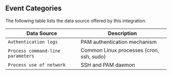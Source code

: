 
## Event Categories


The following table lists the data source offered by this integration.

| Data Source | Description                          |
| ----------- | ------------------------------------ |
| `Authentication logs` | PAM authentication mechanism |
| `Process command-line parameters` | Common Linux processes (cron, ssh, sudo) |
| `Process use of network` | SSH and PAM daemon |









